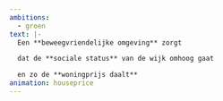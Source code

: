 ```yaml
---
ambitions:
  - groen
text: |-
  Een **beweegvriendelijke omgeving** zorgt

  dat de **sociale status** van de wijk omhoog gaat

  en zo de **woningprijs daalt**
animation: houseprice
---
```

